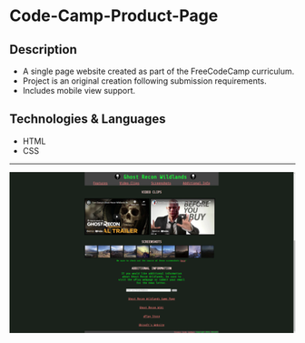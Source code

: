 # Code-Camp-Product-Page

## Description
- A single page website created as part of the FreeCodeCamp curriculum.
- Project is an original creation following submission requirements.
- Includes mobile view support.

## Technologies & Languages
- HTML
- CSS

---
![Screenshot](https://github.com/Deren-Web-Developement-Projects/Code-Camp-Product-Page/blob/9cdf27b02343e4aede37ef3559ff20931da733cb/screenshot.png)

